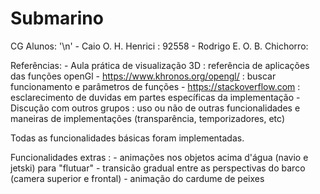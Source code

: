 # Submarino
CG
Alunos: '\n'
	- Caio O. H. Henrici : 92558
	- Rodrigo E. O. B. Chichorro:

Referências: 
	  - Aula prática de visualização 3D : referência de aplicações das funções openGl
    - https://www.khronos.org/opengl/ : buscar funcionamento e parâmetros de funções
    - https://stackoverflow.com : esclarecimento de duvidas em partes específicas da implementação 
    - Discução com outros grupos : uso ou não de outras funcionalidades e maneiras de implementações (transparência,         temporizadores, etc)

Todas as funcionalidades básicas foram implementadas.

Funcionalidades extras :
    - animações nos objetos acima d'água (navio e jetski) para "flutuar"
    - transicão gradual entre as perspectivas do barco (camera superior e frontal)
    - animação do cardume de peixes
    
